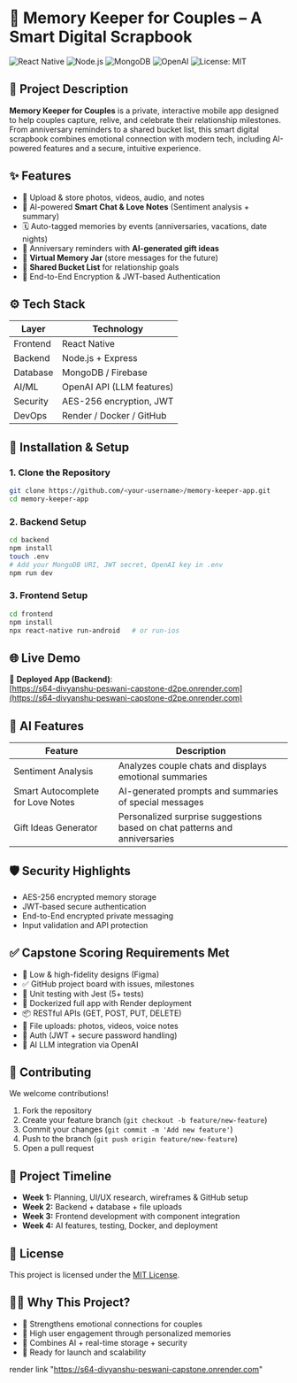 
# 💖 Memory Keeper for Couples – A Smart Digital Scrapbook

![React Native](https://img.shields.io/badge/React_Native-Mobile_App-blue?logo=react)
![Node.js](https://img.shields.io/badge/Node.js-Backend-brightgreen?logo=node.js)
![MongoDB](https://img.shields.io/badge/MongoDB-Database-green?logo=mongodb)
![OpenAI](https://img.shields.io/badge/OpenAI-AI_Features-purple?logo=openai)
![License: MIT](https://img.shields.io/badge/License-MIT-yellow.svg)

## 📝 Project Description

**Memory Keeper for Couples** is a private, interactive mobile app designed to help couples capture, relive, and celebrate their relationship milestones. From anniversary reminders to a shared bucket list, this smart digital scrapbook combines emotional connection with modern tech, including AI-powered features and a secure, intuitive experience.

## ✨ Features

- 📸 Upload & store photos, videos, audio, and notes
- 💬 AI-powered **Smart Chat & Love Notes** (Sentiment analysis + summary)
- 🗓️ Auto-tagged memories by events (anniversaries, vacations, date nights)
- 🎁 Anniversary reminders with **AI-generated gift ideas**
- 🧃 **Virtual Memory Jar** (store messages for the future)
- 🎯 **Shared Bucket List** for relationship goals
- 🔐 End-to-End Encryption & JWT-based Authentication

## ⚙️ Tech Stack

| Layer      | Technology               |
|------------|---------------------------|
| Frontend   | React Native              |
| Backend    | Node.js + Express         |
| Database   | MongoDB / Firebase        |
| AI/ML      | OpenAI API (LLM features) |
| Security   | AES-256 encryption, JWT   |
| DevOps     | Render / Docker / GitHub  |

## 🔧 Installation & Setup

### 1. Clone the Repository
```bash
git clone https://github.com/<your-username>/memory-keeper-app.git
cd memory-keeper-app
```

### 2. Backend Setup
```bash
cd backend
npm install
touch .env
# Add your MongoDB URI, JWT secret, OpenAI key in .env
npm run dev
```

### 3. Frontend Setup
```bash
cd frontend
npm install
npx react-native run-android   # or run-ios
```

## 🌐 Live Demo

🔗 **Deployed App (Backend)**:  
[https://s64-divyanshu-peswani-capstone-d2pe.onrender.com](https://s64-divyanshu-peswani-capstone-d2pe.onrender.com)

## 🧠 AI Features

| Feature                            | Description                                                                 |
|------------------------------------|-----------------------------------------------------------------------------|
| Sentiment Analysis                 | Analyzes couple chats and displays emotional summaries                      |
| Smart Autocomplete for Love Notes | AI-generated prompts and summaries of special messages                      |
| Gift Ideas Generator               | Personalized surprise suggestions based on chat patterns and anniversaries |

## 🛡️ Security Highlights

- AES-256 encrypted memory storage
- JWT-based secure authentication
- End-to-End encrypted private messaging
- Input validation and API protection

## ✅ Capstone Scoring Requirements Met

- 📐 Low & high-fidelity designs (Figma)
- ✅ GitHub project board with issues, milestones
- 🧪 Unit testing with Jest (5+ tests)
- 🚢 Dockerized full app with Render deployment
- 📦 RESTful APIs (GET, POST, PUT, DELETE)
- 💾 File uploads: photos, videos, voice notes
- 🔐 Auth (JWT + secure password handling)
- 🧠 AI LLM integration via OpenAI

## 👥 Contributing

We welcome contributions!

1. Fork the repository
2. Create your feature branch (`git checkout -b feature/new-feature`)
3. Commit your changes (`git commit -m 'Add new feature'`)
4. Push to the branch (`git push origin feature/new-feature`)
5. Open a pull request

## 📅 Project Timeline

- **Week 1:** Planning, UI/UX research, wireframes & GitHub setup  
- **Week 2:** Backend + database + file uploads  
- **Week 3:** Frontend development with component integration  
- **Week 4:** AI features, testing, Docker, and deployment  

## 📃 License

This project is licensed under the [MIT License](LICENSE).

## 🙋‍♀️ Why This Project?

- 💖 Strengthens emotional connections for couples
- 🎯 High user engagement through personalized memories
- 🧠 Combines AI + real-time storage + security
- 📱 Ready for launch and scalability




render link "https://s64-divyanshu-peswani-capstone.onrender.com"